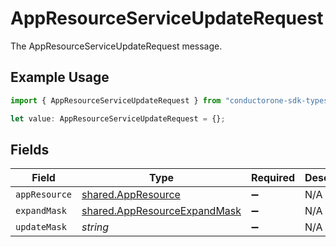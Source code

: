 # AppResourceServiceUpdateRequest

The AppResourceServiceUpdateRequest message.

## Example Usage

```typescript
import { AppResourceServiceUpdateRequest } from "conductorone-sdk-typescript/sdk/models/shared";

let value: AppResourceServiceUpdateRequest = {};
```

## Fields

| Field                                                                               | Type                                                                                | Required                                                                            | Description                                                                         |
| ----------------------------------------------------------------------------------- | ----------------------------------------------------------------------------------- | ----------------------------------------------------------------------------------- | ----------------------------------------------------------------------------------- |
| `appResource`                                                                       | [shared.AppResource](../../../sdk/models/shared/appresource.md)                     | :heavy_minus_sign:                                                                  | N/A                                                                                 |
| `expandMask`                                                                        | [shared.AppResourceExpandMask](../../../sdk/models/shared/appresourceexpandmask.md) | :heavy_minus_sign:                                                                  | N/A                                                                                 |
| `updateMask`                                                                        | *string*                                                                            | :heavy_minus_sign:                                                                  | N/A                                                                                 |
